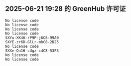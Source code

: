 ## 2025-06-21 19:28 的 GreenHub 许可证
```
No license code
No license code
No license code
No license code
SXYu-XK46-rP9P-j6C8-99A0
SXYE-zr6D-GlLr-mhC8-2D25
No license code
SXXe-Qn16-cUgz-i4C8-53F3
No license code
No license code
```
